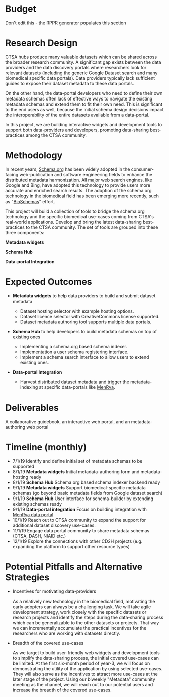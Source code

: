 # Budget
Don't edit this - the RPPR generator populates this section

# Research Design

CTSA hubs produce many valuable datasets which can be shared across the broader research community. A significant gap exists between the data providers and the data discovery portals where researchers look for relevant datasets (including the generic Google Dataset search and many biomedical specific data portals). Data providers typically lack sufficient guides to expose their dataset metadata to these data portals.

On the other hand, the data-portal developers who need to define their own metadata schemas often lack of effective ways to navigate the existing metadata schemas and extend them to fit their own need. This is significant to the end users as well, because the initial schema design decisions impact the interoperability of the entire datasets available from a data-portal.

In this project, we are building interactive widgets and development tools to support both data-providers and developers, promoting data-sharing best-practices among the CTSA community.


# Methodology

In recent years, [Schema.org](https://schema.org) has been widely adopted in the consumer-facing web-publication and software engineering fields to enhance the distributed metadata harmonization. All major web search engines, like Google and Bing, have adopted this technology to provide users more accurate and enriched search results. The adoption of the schema.org technology in the biomedical field has been emerging more recently, such as "[BioSchemas](https://bioschemas.org)" effort.

This project will build a collection of tools to bridge the schema.org technology and the specific biomedical use-cases coming from CTSA's real-world applications. Develop and bring the latest data-sharing best-practices to the CTSA community. The set of tools are grouped into these three components:


**Metadata widgets**


**Schema Hub**


**Data-portal Integration**


# Expected Outcomes

- **Metadata widgets** to help data providers to build and submit dataset metadata
    - Dataset hosting selector with example hosting options.
    - Dataset licence selector with CreativeCommons license supported.
    - Dataset metadata authoring tool supports multiple data portals.

- **Schema Hub** to help developers to build metadata schemas on top of existing ones
    - Implementing a schema.org based schema indexer.
    - Implementation a user schema registering interface.
    - Implement a schema search interface to allow users to extend existing ones.

- **Data-portal Integration**
    - Harvest distributed dataset metadata and trigger the metadata-indexing at specific data-portals like [MenRva](https://github.com/data2health/menRva).

# Deliverables

A collaborative guidebook, an interactive web portal, and an metadata-authoring web portal

# Timeline (monthly)
- 7/1/19 Identify and define initial set of metadata schemas to be supported
- 8/1/19 **Metadata widgets** Initial metadata-authoring form and metadata-hosting ready
- 8/1/19 **Schema Hub** Schema.org based schema indexer backend ready
- 9/1/19 **Metadata widgets** Support biomedical-specific metadata schemas (go beyond basic metadata fields from Google dataset search)
- 9/1/19 **Schema Hub** User interface for schema-builder by extending existing schemas ready
- 9/1/19 **Data-portal integration** Focus on building integration with [MenRva data portal](https://github.com/data2health/menRva)
- 10/1/19 Reach out to CTSA community to expand the support for additional dataset discovery use-cases.
- 11/1/19 Engage data portal community to share metadata schemas (CTSA, DASH, NIAID etc.)
- 12/1/19 Explore the connections with other CD2H projects (e.g. expanding the platform to support other resource types)


# Potential Pitfalls and Alternative Strategies

* Incentives for motivating data-providers

    As a relatively new technology in the biomedical field, motivating the early adopters can always be a challenging task. We will take agile development strategy, work closely with the specific datasets or research projects and identify the steps during the data-sharing process which can be generalizable to the other datasets or projects. That way we can incrementally accumulate the practical incentives for the researchers who are working with datasets directly.


* Breadth of the covered use-cases

    As we target to build user-friendly web widgets and development tools to simplify the data-sharing process, the initial covered use-cases can be limited. At the first six-month period of year-3, we will focus on demonstrating the utility of the application by using selected use-cases. They will also serve as the incentives to attract more use-cases at the later stage of the project. Using our biweekly "Metadata" community meeting as the channel, we will reach out to our potential users and increase the breadth of the covered use-cases.

